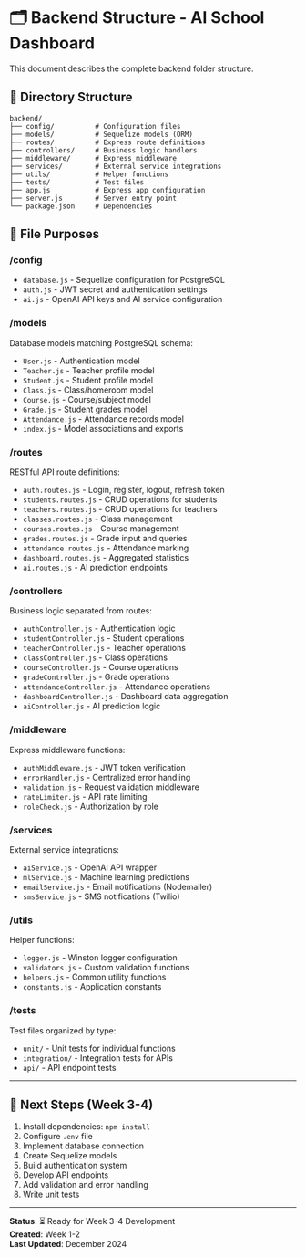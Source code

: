 # 🗂️ Backend Structure - AI School Dashboard

This document describes the complete backend folder structure.

## 📁 Directory Structure

```
backend/
├── config/          # Configuration files
├── models/          # Sequelize models (ORM)
├── routes/          # Express route definitions
├── controllers/     # Business logic handlers
├── middleware/      # Express middleware
├── services/        # External service integrations
├── utils/           # Helper functions
├── tests/           # Test files
├── app.js           # Express app configuration
├── server.js        # Server entry point
└── package.json     # Dependencies
```

## 📄 File Purposes

### /config
- `database.js` - Sequelize configuration for PostgreSQL
- `auth.js` - JWT secret and authentication settings
- `ai.js` - OpenAI API keys and AI service configuration

### /models
Database models matching PostgreSQL schema:
- `User.js` - Authentication model
- `Teacher.js` - Teacher profile model
- `Student.js` - Student profile model
- `Class.js` - Class/homeroom model
- `Course.js` - Course/subject model
- `Grade.js` - Student grades model
- `Attendance.js` - Attendance records model
- `index.js` - Model associations and exports

### /routes
RESTful API route definitions:
- `auth.routes.js` - Login, register, logout, refresh token
- `students.routes.js` - CRUD operations for students
- `teachers.routes.js` - CRUD operations for teachers
- `classes.routes.js` - Class management
- `courses.routes.js` - Course management
- `grades.routes.js` - Grade input and queries
- `attendance.routes.js` - Attendance marking
- `dashboard.routes.js` - Aggregated statistics
- `ai.routes.js` - AI prediction endpoints

### /controllers
Business logic separated from routes:
- `authController.js` - Authentication logic
- `studentController.js` - Student operations
- `teacherController.js` - Teacher operations
- `classController.js` - Class operations
- `courseController.js` - Course operations
- `gradeController.js` - Grade operations
- `attendanceController.js` - Attendance operations
- `dashboardController.js` - Dashboard data aggregation
- `aiController.js` - AI prediction logic

### /middleware
Express middleware functions:
- `authMiddleware.js` - JWT token verification
- `errorHandler.js` - Centralized error handling
- `validation.js` - Request validation middleware
- `rateLimiter.js` - API rate limiting
- `roleCheck.js` - Authorization by role

### /services
External service integrations:
- `aiService.js` - OpenAI API wrapper
- `mlService.js` - Machine learning predictions
- `emailService.js` - Email notifications (Nodemailer)
- `smsService.js` - SMS notifications (Twilio)

### /utils
Helper functions:
- `logger.js` - Winston logger configuration
- `validators.js` - Custom validation functions
- `helpers.js` - Common utility functions
- `constants.js` - Application constants

### /tests
Test files organized by type:
- `unit/` - Unit tests for individual functions
- `integration/` - Integration tests for APIs
- `api/` - API endpoint tests

---

## 🚀 Next Steps (Week 3-4)

1. Install dependencies: `npm install`
2. Configure `.env` file
3. Implement database connection
4. Create Sequelize models
5. Build authentication system
6. Develop API endpoints
7. Add validation and error handling
8. Write unit tests

---

**Status**: ⏳ Ready for Week 3-4 Development  
**Created**: Week 1-2  
**Last Updated**: December 2024
